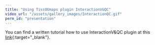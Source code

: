 ```yaml
---
title: "Using TissUUmaps plugin InteractionV&QC"
video_url: "/assets/gallery_images/InteractionQC.gif"
perm_id: "presentation"
---
```


You can find a written tutorial how to use InteractionV&QC plugin at this [link](https://github.com/TissUUmaps/TissUUmaps/blob/master/examples/Instructions%20for%20using%20plugins/3_InteractionV&QC_plugin_in_TissUUmaps.md){:target="_blank"}.
